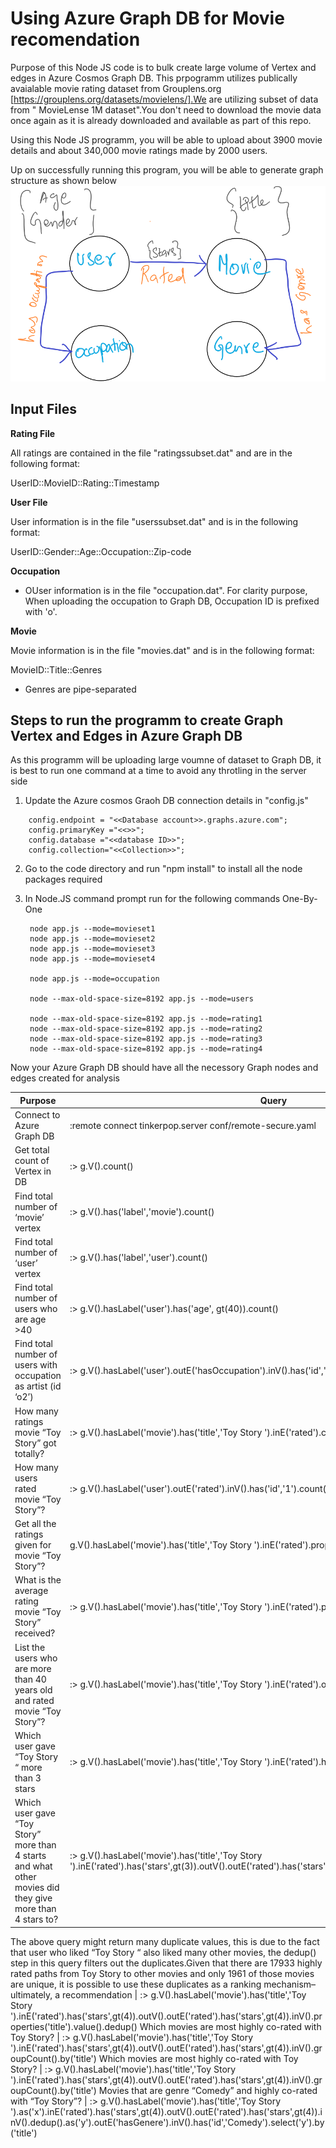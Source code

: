 # Using Azure Graph DB for Movie recomendation

Purpose of this Node JS code is to bulk create large volume of Vertex and edges in Azure Cosmos Graph DB.
This prpogramm utilizes publically avaialable movie rating dataset from Grouplens.org [https://grouplens.org/datasets/movielens/].We are utilizing subset of data from " MovieLense 1M dataset".You don't need to download the movie data once again as it is already downloaded and available as part of this repo.

Using this Node JS programm, you will be able to upload about 3900 movie details and about 340,000 movie ratings made by 2000 users.

Up on successfully running this program, you will be able to generate graph structure as shown below
![Graph Structure](https://github.com/binduchinnasamy/cosmos-graph-movie-rating/blob/master/graph-structure.png)

##  Input Files

**Rating File**

All ratings are contained in the file "ratingssubset.dat" and are in the following format:

UserID::MovieID::Rating::Timestamp

**User File**

User information is in the file "userssubset.dat" and is in the following format:

UserID::Gender::Age::Occupation::Zip-code

**Occupation**
- OUser information is in the file "occupation.dat". For clarity purpose, When uploading the occupation to Graph DB, Occupation ID is prefixed with 'o'.

**Movie**

Movie information is in the file "movies.dat" and is in the following
format:

MovieID::Title::Genres
- Genres are pipe-separated

## Steps to run the programm to create Graph Vertex and Edges in Azure Graph DB

As this programm will be uploading large voumne of dataset to Graph DB, it is best to run one command at a time to avoid any throtling in the server side

1. Update the Azure cosmos Graoh DB connection details in "config.js"
```
	config.endpoint = "<<Database account>>.graphs.azure.com";
	config.primaryKey ="<<>>";
	config.database ="<<database ID>>";
	config.collection="<<Collection>>";
```
2. Go to the code directory and run "npm install" to install all the node packages required
3. In Node.JS command prompt run for the following commands One-By-One

		node app.js --mode=movieset1
		node app.js --mode=movieset2
		node app.js --mode=movieset3
		node app.js --mode=movieset4

		node app.js --mode=occupation

		node --max-old-space-size=8192 app.js --mode=users

		node --max-old-space-size=8192 app.js --mode=rating1
		node --max-old-space-size=8192 app.js --mode=rating2
		node --max-old-space-size=8192 app.js --mode=rating3
		node --max-old-space-size=8192 app.js --mode=rating4

Now your Azure Graph DB should have all the necessory Graph nodes and edges created for analysis

Purpose | Query
------------ | -------------
Connect to Azure Graph DB | :remote connect tinkerpop.server conf/remote-secure.yaml
Get total count of Vertex in DB | :> g.V().count()
Find total number of ‘movie’ vertex | :> g.V().has('label','movie').count()
Find total number of ‘user’ vertex | :> g.V().has('label','user').count()
Find total number of users who are age >40 | :> g.V().hasLabel('user').has('age', gt(40)).count()
Find total number of users with occupation as artist (id ‘o2’) | :> g.V().hasLabel('user').outE('hasOccupation').inV().has('id','o2').count()
How many ratings movie “Toy Story” got totally? | :> g.V().hasLabel('movie').has('title','Toy Story ').inE('rated').count()
How many users rated movie “Toy Story”? | :> g.V().hasLabel('user').outE('rated').inV().has('id','1').count()
Get all the ratings given for movie “Toy Story”? | g.V().hasLabel('movie').has('title','Toy Story ').inE('rated').properties('stars').value()
What is the average rating movie “Toy Story” received? | :> g.V().hasLabel('movie').has('title','Toy Story ').inE('rated').properties('stars').value().mean()
List the users who are more than 40 years old and rated movie “Toy Story”? | :> g.V().hasLabel('movie').has('title','Toy Story ').inE('rated').outV().has('age',gt(40))
Which user gave “Toy Story “ more than 3 stars | :> g.V().hasLabel('movie').has('title','Toy Story ').inE('rated').has('stars',gt(3)).outV())
Which user gave “Toy Story” more than 4 starts and what other movies did they give more than 4 stars to? | :> g.V().hasLabel('movie').has('title','Toy Story ').inE('rated').has('stars',gt(3)).outV().outE('rated').has('stars',gt(3)).inV().properties('title').value()
The above query might return many duplicate values, this is due to the fact that user who liked “Toy Story “ also liked many other movies, the dedup() step in this query filters out the duplicates.Given that there are 17933 highly rated paths from Toy Story to other movies and only 1961 of those movies are unique, it is possible to use these duplicates as a ranking mechanism–ultimately, a recommendation
 | :> g.V().hasLabel('movie').has('title','Toy Story ').inE('rated').has('stars',gt(4)).outV().outE('rated').has('stars',gt(4)).inV().properties('title').value().dedup()
Which movies are most highly co-rated with Toy Story? | :> g.V().hasLabel('movie').has('title','Toy Story ').inE('rated').has('stars',gt(4)).outV().outE('rated').has('stars',gt(4)).inV().groupCount().by('title')
Which movies are most highly co-rated with Toy Story? | :> g.V().hasLabel('movie').has('title','Toy Story ').inE('rated').has('stars',gt(4)).outV().outE('rated').has('stars',gt(4)).inV().groupCount().by('title')
Movies that are genre “Comedy”  and highly co-rated with “Toy Story”? | :> g.V().hasLabel('movie').has('title','Toy Story ').as('x').inE('rated').has('stars',gt(4)).outV().outE('rated').has('stars',gt(4)).inV().dedup().as('y').outE('hasGenere').inV().has('id','Comedy').select('y').by('title')
